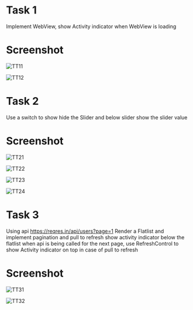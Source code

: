 # Task 1
  Implement WebView, show Activity indicator when WebView is loading
  
# Screenshot 


![TT11](https://user-images.githubusercontent.com/90309641/136830672-9ecb7f8a-55a7-4631-b248-b10b93441141.jpg)



![TT12](https://user-images.githubusercontent.com/90309641/136830681-ffc680ef-7962-4af2-b5ea-62819eed0715.jpg)



# Task 2
  Use a switch to show hide the Slider and below slider show the slider value

# Screenshot 


![TT21](https://user-images.githubusercontent.com/90309641/136830700-7765aeb4-ac3f-4b29-94e9-3b0116b2cb4b.jpg)



![TT22](https://user-images.githubusercontent.com/90309641/136830713-683c55b8-9840-4cc8-b383-632794694c7c.jpg)



![TT23](https://user-images.githubusercontent.com/90309641/136830731-d06efe7c-3833-45fb-a777-b6debdb7fd13.jpg)



![TT24](https://user-images.githubusercontent.com/90309641/136830737-53709837-8c31-4885-a59c-968ef554c535.jpg)


# Task 3

  Using api https://reqres.in/api/users?page=1 Render a Flatlist and implement pagination and pull to refresh show activity indicator below the flatlist when api is being called for the next page, use RefreshControl to show Activity indicator on top in case of pull to refresh
  
# Screenshot 


![TT31](https://user-images.githubusercontent.com/90309641/136830754-d47b6bc4-93e5-4bad-af1c-b3a054b8a6aa.jpg)



![TT32](https://user-images.githubusercontent.com/90309641/136830766-32d5964d-7514-4192-a2cc-81fd1fa27ef8.jpg)

